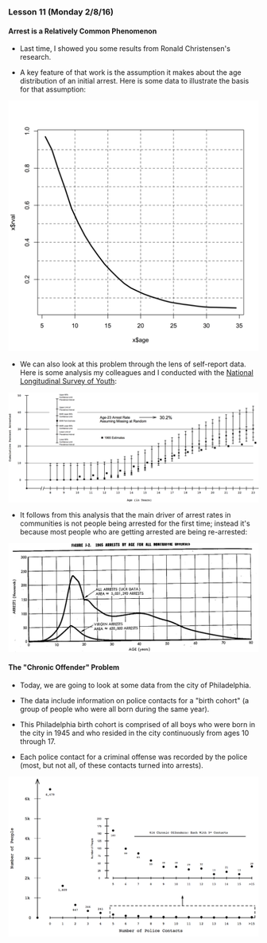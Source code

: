 ### Lesson 11 (Monday 2/8/16)

#### Arrest is a Relatively Common Phenomenon

* Last time, I showed you some results from Ronald Christensen's research.

* A key feature of that work is the assumption it makes about the 
age distribution of an initial arrest. Here is some data to illustrate
the basis for that assumption:

<p align="center">
<img src="/gfiles/vt.png" width="550px">
</p>

* We can also look at this problem through the lens of self-report data.
Here is some analysis my colleagues and I conducted with the [National
Longitudinal Survey of Youth](http://www.bls.gov/nls/):

<p align="center">
<img src="/gfiles/cpa.png" width="600px">
</p>

* It follows from this analysis that the main driver of arrest rates
in communities is not people being arrested for the first time; instead
it's because most people who are getting arrested are being re-arrested:

<p align="center">
<img src="/gfiles/age-curve.png" width="600px">
</p>

#### The "Chronic Offender" Problem

* Today, we are going to look at some data from the city of Philadelphia.

* The data include information on police contacts for a "birth cohort"
(a group of people who were all born during the same year).

* This Philadelphia birth cohort is comprised of all boys who were born
in the city in 1945 and who resided in the city continuously from ages
10 through 17.

* Each police contact for a criminal offense was recorded by the police
(most, but not all, of these contacts turned into arrests).

<p align="center">
<img src="/gfiles/phil45.png" width="650px">
</p>
